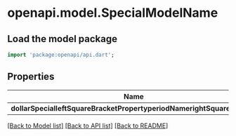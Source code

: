 # openapi.model.SpecialModelName

## Load the model package
```dart
import 'package:openapi/api.dart';
```

## Properties
Name | Type | Description | Notes
------------ | ------------- | ------------- | -------------
**dollarSpecialleftSquareBracketPropertyperiodNamerightSquareBracket** | **int** |  | [optional] 

[[Back to Model list]](../README.md#documentation-for-models) [[Back to API list]](../README.md#documentation-for-api-endpoints) [[Back to README]](../README.md)


